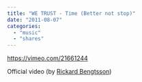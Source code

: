 ```yaml
---
title: "WE TRUST - Time (Better not stop)"
date: "2011-08-07"
categories: 
  - "music"
  - "shares"
---
```


https://vimeo.com/21661244

Official video (by [Rickard Bengtsson](http://vimeo.com/21661244))
